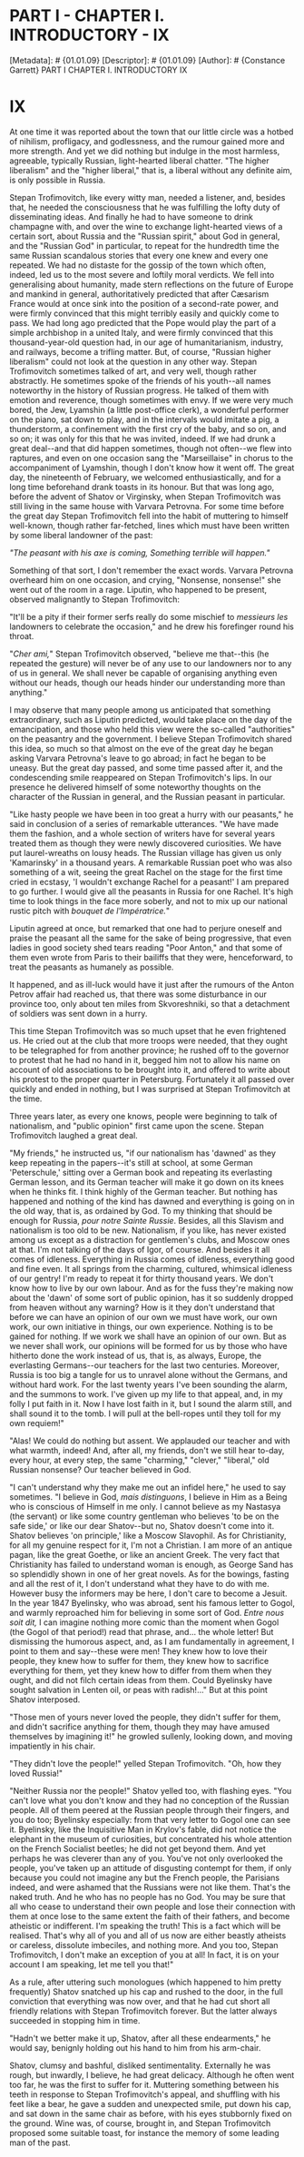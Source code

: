 # PART I - CHAPTER I. INTRODUCTORY - IX
[Metadata]: # {01.01.09}
[Descriptor]: # {01.01.09}
[Author]: # {Constance Garrett}
PART I
CHAPTER I. INTRODUCTORY
IX
# IX
At one time it was reported about the town that our little circle was a hotbed
of nihilism, profligacy, and godlessness, and the rumour gained more and more
strength. And yet we did nothing but indulge in the most harmless, agreeable,
typically Russian, light-hearted liberal chatter. "The higher liberalism" and
the "higher liberal," that is, a liberal without any definite aim, is only
possible in Russia.

Stepan Trofimovitch, like every witty man, needed a listener, and, besides
that, he needed the consciousness that he was fulfilling the lofty duty of
disseminating ideas. And finally he had to have someone to drink champagne
with, and over the wine to exchange light-hearted views of a certain sort,
about Russia and the "Russian spirit," about God in general, and the "Russian
God" in particular, to repeat for the hundredth time the same Russian
scandalous stories that every one knew and every one repeated. We had no
distaste for the gossip of the town which often, indeed, led us to the most
severe and loftily moral verdicts. We fell into generalising about humanity,
made stern reflections on the future of Europe and mankind in general,
authoritatively predicted that after Cæsarism France would at once sink into
the position of a second-rate power, and were firmly convinced that this might
terribly easily and quickly come to pass. We had long ago predicted that the
Pope would play the part of a simple archbishop in a united Italy, and were
firmly convinced that this thousand-year-old question had, in our age of
humanitarianism, industry, and railways, become a trifling matter. But, of
course, "Russian higher liberalism" could not look at the question in any other
way. Stepan Trofimovitch sometimes talked of art, and very well, though rather
abstractly. He sometimes spoke of the friends of his youth--all names
noteworthy in the history of Russian progress. He talked of them with emotion
and reverence, though sometimes with envy. If we were very much bored, the Jew,
Lyamshin (a little post-office clerk), a wonderful performer on the piano, sat
down to play, and in the intervals would imitate a pig, a thunderstorm, a
confinement with the first cry of the baby, and so on, and so on; it was only
for this that he was invited, indeed. If we had drunk a great deal--and that
did happen sometimes, though not often--we flew into raptures, and even on one
occasion sang the "Marseillaise" in chorus to the accompaniment of Lyamshin,
though I don't know how it went off. The great day, the nineteenth of February,
we welcomed enthusiastically, and for a long time beforehand drank toasts in
its honour. But that was long ago, before the advent of Shatov or Virginsky,
when Stepan Trofimovitch was still living in the same house with Varvara
Petrovna. For some time before the great day Stepan Trofimovitch fell into the
habit of muttering to himself well-known, though rather far-fetched, lines
which must have been written by some liberal landowner of the past:

_"The peasant with his axe is coming,_ _Something terrible will happen."_

Something of that sort, I don't remember the exact words. Varvara Petrovna
overheard him on one occasion, and crying, "Nonsense, nonsense!" she went out
of the room in a rage. Liputin, who happened to be present, observed
malignantly to Stepan Trofimovitch:

"It'll be a pity if their former serfs really do some mischief to _messieurs
les_ landowners to celebrate the occasion," and he drew his forefinger round
his throat.

"_Cher ami,_" Stepan Trofimovitch observed, "believe me that--this (he repeated
the gesture) will never be of any use to our landowners nor to any of us in
general. We shall never be capable of organising anything even without our
heads, though our heads hinder our understanding more than anything."

I may observe that many people among us anticipated that something
extraordinary, such as Liputin predicted, would take place on the day of the
emancipation, and those who held this view were the so-called "authorities" on
the peasantry and the government. I believe Stepan Trofimovitch shared this
idea, so much so that almost on the eve of the great day he began asking
Varvara Petrovna's leave to go abroad; in fact he began to be uneasy. But the
great day passed, and some time passed after it, and the condescending smile
reappeared on Stepan Trofimovitch's lips. In our presence he delivered himself
of some noteworthy thoughts on the character of the Russian in general, and the
Russian peasant in particular.

"Like hasty people we have been in too great a hurry with our peasants," he
said in conclusion of a series of remarkable utterances. "We have made them the
fashion, and a whole section of writers have for several years treated them as
though they were newly discovered curiosities. We have put laurel-wreaths on
lousy heads. The Russian village has given us only 'Kamarinsky' in a thousand
years. A remarkable Russian poet who was also something of a wit, seeing the
great Rachel on the stage for the first time cried in ecstasy, 'I wouldn't
exchange Rachel for a peasant!' I am prepared to go further. I would give all
the peasants in Russia for one Rachel. It's high time to look things in the
face more soberly, and not to mix up our national rustic pitch with _bouquet de
l'Impératrice._"

Liputin agreed at once, but remarked that one had to perjure oneself and praise
the peasant all the same for the sake of being progressive, that even ladies in
good society shed tears reading "Poor Anton," and that some of them even wrote
from Paris to their bailiffs that they were, henceforward, to treat the
peasants as humanely as possible.

It happened, and as ill-luck would have it just after the rumours of the Anton
Petrov affair had reached us, that there was some disturbance in our province
too, only about ten miles from Skvoreshniki, so that a detachment of soldiers
was sent down in a hurry.

This time Stepan Trofimovitch was so much upset that he even frightened us. He
cried out at the club that more troops were needed, that they ought to be
telegraphed for from another province; he rushed off to the governor to protest
that he had no hand in it, begged him not to allow his name on account of old
associations to be brought into it, and offered to write about his protest to
the proper quarter in Petersburg. Fortunately it all passed over quickly and
ended in nothing, but I was surprised at Stepan Trofimovitch at the time.

Three years later, as every one knows, people were beginning to talk of
nationalism, and "public opinion" first came upon the scene. Stepan
Trofimovitch laughed a great deal.

"My friends," he instructed us, "if our nationalism has 'dawned' as they keep
repeating in the papers--it's still at school, at some German 'Peterschule,'
sitting over a German book and repeating its everlasting German lesson, and its
German teacher will make it go down on its knees when he thinks fit. I think
highly of the German teacher. But nothing has happened and nothing of the kind
has dawned and everything is going on in the old way, that is, as ordained by
God. To my thinking that should be enough for Russia, _pour notre Sainte
Russie_. Besides, all this Slavism and nationalism is too old to be new.
Nationalism, if you like, has never existed among us except as a distraction
for gentlemen's clubs, and Moscow ones at that. I'm not talking of the days of
Igor, of course. And besides it all comes of idleness. Everything in Russia
comes of idleness, everything good and fine even. It all springs from the
charming, cultured, whimsical idleness of our gentry! I'm ready to repeat it
for thirty thousand years. We don't know how to live by our own labour. And as
for the fuss they're making now about the 'dawn' of some sort of public
opinion, has it so suddenly dropped from heaven without any warning? How is it
they don't understand that before we can have an opinion of our own we must
have work, our own work, our own initiative in things, our own experience.
Nothing is to be gained for nothing. If we work we shall have an opinion of our
own. But as we never shall work, our opinions will be formed for us by those
who have hitherto done the work instead of us, that is, as always, Europe, the
everlasting Germans--our teachers for the last two centuries. Moreover, Russia
is too big a tangle for us to unravel alone without the Germans, and without
hard work. For the last twenty years I've been sounding the alarm, and the
summons to work. I've given up my life to that appeal, and, in my folly I put
faith in it. Now I have lost faith in it, but I sound the alarm still, and
shall sound it to the tomb. I will pull at the bell-ropes until they toll for
my own requiem!"

"Alas! We could do nothing but assent. We applauded our teacher and with what
warmth, indeed! And, after all, my friends, don't we still hear to-day, every
hour, at every step, the same "charming," "clever," "liberal," old Russian
nonsense? Our teacher believed in God.

"I can't understand why they make me out an infidel here," he used to say
sometimes. "I believe in God, _mais distinguons_, I believe in Him as a Being
who is conscious of Himself in me only. I cannot believe as my Nastasya (the
servant) or like some country gentleman who believes 'to be on the safe side,'
or like our dear Shatov--but no, Shatov doesn't come into it. Shatov believes
'on principle,' like a Moscow Slavophil. As for Christianity, for all my
genuine respect for it, I'm not a Christian. I am more of an antique pagan,
like the great Goethe, or like an ancient Greek. The very fact that
Christianity has failed to understand woman is enough, as George Sand has so
splendidly shown in one of her great novels. As for the bowings, fasting and
all the rest of it, I don't understand what they have to do with me. However
busy the informers may be here, I don't care to become a Jesuit. In the year
1847 Byelinsky, who was abroad, sent his famous letter to Gogol, and warmly
reproached him for believing in some sort of God. _Entre nous soit dit,_ I can
imagine nothing more comic than the moment when Gogol (the Gogol of that
period!) read that phrase, and... the whole letter! But dismissing the humorous
aspect, and, as I am fundamentally in agreement, I point to them and say--these
were men! They knew how to love their people, they knew how to suffer for them,
they knew how to sacrifice everything for them, yet they knew how to differ
from them when they ought, and did not filch certain ideas from them. Could
Byelinsky have sought salvation in Lenten oil, or peas with radish!..." But at
this point Shatov interposed.

"Those men of yours never loved the people, they didn't suffer for them, and
didn't sacrifice anything for them, though they may have amused themselves by
imagining it!" he growled sullenly, looking down, and moving impatiently in his
chair.

"They didn't love the people!" yelled Stepan Trofimovitch. "Oh, how they loved
Russia!"

"Neither Russia nor the people!" Shatov yelled too, with flashing eyes. "You
can't love what you don't know and they had no conception of the Russian
people. All of them peered at the Russian people through their fingers, and you
do too; Byelinsky especially: from that very letter to Gogol one can see it.
Byelinsky, like the Inquisitive Man in Krylov's fable, did not notice the
elephant in the museum of curiosities, but concentrated his whole attention on
the French Socialist beetles; he did not get beyond them. And yet perhaps he
was cleverer than any of you. You've not only overlooked the people, you've
taken up an attitude of disgusting contempt for them, if only because you could
not imagine any but the French people, the Parisians indeed, and were ashamed
that the Russians were not like them. That's the naked truth. And he who has no
people has no God. You may be sure that all who cease to understand their own
people and lose their connection with them at once lose to the same extent the
faith of their fathers, and become atheistic or indifferent. I'm speaking the
truth! This is a fact which will be realised. That's why all of you and all of
us now are either beastly atheists or careless, dissolute imbeciles, and
nothing more. And you too, Stepan Trofimovitch, I don't make an exception of
you at all! In fact, it is on your account I am speaking, let me tell you
that!"

As a rule, after uttering such monologues (which happened to him pretty
frequently) Shatov snatched up his cap and rushed to the door, in the full
conviction that everything was now over, and that he had cut short all friendly
relations with Stepan Trofimovitch forever. But the latter always succeeded in
stopping him in time.

"Hadn't we better make it up, Shatov, after all these endearments," he would
say, benignly holding out his hand to him from his arm-chair.

Shatov, clumsy and bashful, disliked sentimentality. Externally he was rough,
but inwardly, I believe, he had great delicacy. Although he often went too far,
he was the first to suffer for it. Muttering something between his teeth in
response to Stepan Trofimovitch's appeal, and shuffling with his feet like a
bear, he gave a sudden and unexpected smile, put down his cap, and sat down in
the same chair as before, with his eyes stubbornly fixed on the ground. Wine
was, of course, brought in, and Stepan Trofimovitch proposed some suitable
toast, for instance the memory of some leading man of the past.

